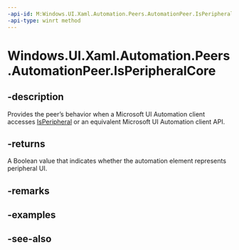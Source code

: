 ```yaml
---
-api-id: M:Windows.UI.Xaml.Automation.Peers.AutomationPeer.IsPeripheralCore
-api-type: winrt method
---
```


<!-- Method syntax
virtual protected bool IsPeripheralCore()
-->

# Windows.UI.Xaml.Automation.Peers.AutomationPeer.IsPeripheralCore

## -description
Provides the peer’s behavior when a Microsoft UI Automation client accesses [IsPeripheral](automationpeer_isperipheral_1509271576.md) or an equivalent Microsoft UI Automation client API.


## -returns
A Boolean value that indicates whether the automation element represents peripheral UI.

## -remarks

## -examples

## -see-also
